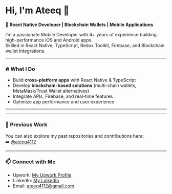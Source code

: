 # Hi, I'm Ateeq 👋

🚀 **React Native Developer | Blockchain Wallets | Mobile Applications**

I’m a passionate Mobile Developer with 4+ years of experience building high-performance iOS and Android apps.  
Skilled in React Native, TypeScript, Redux Toolkit, Firebase, and Blockchain wallet integrations.  

---

### 🔥 What I Do
- Build **cross-platform apps** with React Native & TypeScript  
- Develop **blockchain-based solutions** (multi-chain wallets, MetaMask/Trust Wallet alternatives)  
- Integrate APIs, Firebase, and real-time features  
- Optimize app performance and user experience  

---

---

### 📎 Previous Work
You can also explore my past repositories and contributions here:  
➡️ [@ateeq4112](https://github.com/ateeq4112)

---

### 📫 Connect with Me
- Upwork: [My Upwork Profile](https://www.upwork.com/)  
- LinkedIn: [My LinkedIn](https://linkedin.com/)  
- Email: ateeq4112@gmail.com 
